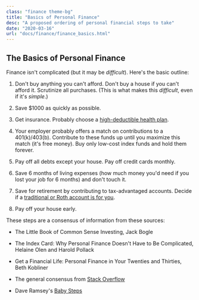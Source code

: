 ```yaml
---
class: "finance theme-bg"
title: "Basics of Personal Finance"
desc: "A proposed ordering of personal financial steps to take"
date: "2020-03-16"
url: "docs/finance/finance_basics.html"
---
```


## The Basics of Personal Finance

Finance isn't complicated (but it may be *difficult*). Here's the basic outline:

1. Don't buy anything you can't afford. Don't buy a house if you can't afford it.
  Scrutinize all purchases. (This is what makes this *difficult*, even if it's *simple*.)

1. Save $1000 as quickly as possible.

1. Get insurance. Probably choose a [high-deductible health plan](medical_plans_2020.html).

1. Your employer probably offers a match on contributions to a 401(k)/403(b). Contribute to these funds up until you
  maximize this match (it's free money). Buy only low-cost index funds and hold them forever.

1. Pay off all debts except your house. Pay off credit cards monthly.
  
1. Save 6 months of living expenses (how much money you'd need if you lost your job for 6 months) and don't touch it.

1. Save for retirement by contributing to tax-advantaged accounts. Decide if a
  [traditional or Roth account is for you](roth_vs_trad.html).
  
1. Pay off your house early.

These steps are a consensus of information from these sources:

- The Little Book of Common Sense Investing, Jack Bogle

- The Index Card: Why Personal Finance Doesn't Have to Be Complicated,
   Helaine Olen and Harold Pollack

- Get a Financial Life: Personal Finance in Your Twenties and Thirties, Beth Kobliner

- The general consensus from [Stack Overflow](https://money.stackexchange.com/questions/47856/oversimplify-it-for-me-the-correct-order-of-investing/47860)

- Dave Ramsey's [Baby Steps](https://www.daveramsey.com/dave-ramsey-7-baby-steps)


